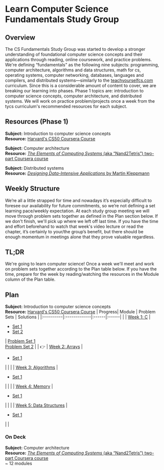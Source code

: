 # Learn Computer Science Fundamentals Study Group

## Overview

The CS Fundamentals Study Group was started to develop a stronger understanding of foundational computer science concepts and their applications through reading, online coursework, and practice problems. We're defining “fundamentals” as the following nine subjects: programming, computer architecture, algorithms and data structures, math for cs, operating systems, computer networking, databases, languages and compilers, and distributed systems—similarly to the [teachyourselfcs.com](https://teachyourselfcs.com/) curriculum. Since this is a considerable amount of content to cover, we are breaking our learning into phases. Phase 1 topics are: introduction to computer science concepts, computer architecture, and distributed systems. We will work on practice problem/projects once a week from the tycs curriculum's recommended resources for each subject.

## Resources (Phase 1)

**Subject:** Introduction to computer science concepts \
**Resource:** [Harvard's CS50 Coursera Course](https://www.edx.org/course/introduction-computer-science-harvardx-cs50x)

**Subject:** Computer architecture \
**Resource:** [_The Elements of Computing Systems_ (aka “Nand2Tetris”) two-part Coursera course](https://www.coursera.org/learn/build-a-computer)

**Subject:** Distributed systems \
**Resource:** [_Designing Data-Intensive Applications_ by Martin Kleppmann](https://www.amazon.com/Designing-Data-Intensive-Applications-Reliable-Maintainable-ebook/dp/B06XPJML5D/?pldnSite=1)

## Weekly Structure

We’re all a little strapped for time and nowadays it’s especially difficult to foresee our availability for future commitments, so we’re not defining a set learning pace/weekly expectation. At each study group meeting we will move through problem sets together as defined in the Plan section below. If we don't finish, we'll pick up where we left off last time. If you have the time and effort beforehand to watch that week's video lecture or read the chapter, it’s certainly to your/the group’s benefit, but there should be enough momentum in meetings alone that they prove valuable regardless.

## TL;DR

We're going to learn computer science! Once a week we'll meet and work on problem sets together according to the Plan table below. If you have the time, prepare for the week by reading/watching the resources in the Module column of the Plan table.

## Plan

**Subject:** Introduction to computer science concepts \
**Resource:** [Harvard's CS50 Coursera Course](https://www.edx.org/course/introduction-computer-science-harvardx-cs50x)
| Progress| Module | Problem Sets | Solutions |
|:----------|:-------------|:------|:------|
| | [Week 1: C](https://cs50.harvard.edu/x/2022/weeks/1/) | <ul><li>[Set 1](https://cs50.harvard.edu/x/2022/psets/1/mario/more/)</li><li>[Set 2](https://cs50.harvard.edu/x/2022/psets/1/credit/)</li></ul> | [Problem Set 1](/cs-50/week-1/mario.c) <br /> [Problem Set 2](/cs-50/week-1/credit.c) |
| :point_right: | [Week 2: Arrays](https://cs50.harvard.edu/x/2022/weeks/2/) | <ul><li>[Set 1](https://cs50.harvard.edu/x/2022/psets/2/substitution/)</li></ul>| |
| | [Week 3: Algorithms](https://cs50.harvard.edu/x/2022/weeks/3/) |  <ul><li>[Set 1](https://cs50.harvard.edu/x/2022/psets/3/tideman/)</li></ul> | |
| | [Week 4: Memory](https://cs50.harvard.edu/x/2022/weeks/4/) | <ul><li>[Set 1](https://cs50.harvard.edu/x/2022/psets/4/filter/more/)</li></ul> | |
| | [Week 5: Data Structures](https://cs50.harvard.edu/x/2022/weeks/5/) | <ul><li>[Set 1](https://cs50.harvard.edu/x/2022/psets/5/)</li></ul> | |

### On Deck

**Subject:** Computer architecture \
**Resource:** [_The Elements of Computing Systems_ (aka “Nand2Tetris”) two-part Coursera course](https://www.coursera.org/learn/build-a-computer)\
~ 12 modules
